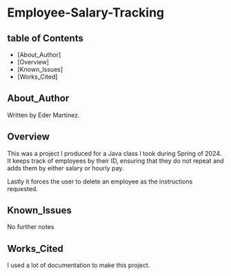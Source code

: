 # Employee-Salary-Tracking

## table of Contents
 - [About_Author]
 - [Overview]
 - [Known_Issues]
 - [Works_Cited]

 ## About_Author
 Written by Eder Martinez.

 ## Overview
 This was a project I produced for a Java class I took during Spring of 2024. It keeps track of employees by their ID, ensuring that they do not repeat and adds them by either salary or hourly pay.

 Lastly it forces the user to delete an employee as the instructions requested. 

 ## Known_Issues
 No further notes

 ## Works_Cited
 I used a lot of documentation to make this project. 